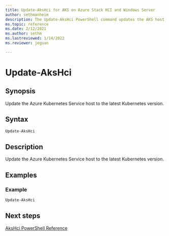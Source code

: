```yaml
---
title: Update-AksHci for AKS on Azure Stack HCI and Windows Server
author: sethmanheim
description: The Update-AksHci PowerShell command updates the AKS host to the latest Kubernetes version.
ms.topic: reference
ms.date: 2/12/2021
ms.author: sethm 
ms.lastreviewed: 1/14/2022
ms.reviewer: jeguan

---
```


# Update-AksHci

## Synopsis
Update the Azure Kubernetes Service host to the latest Kubernetes version.

## Syntax

```powershell
Update-AksHci
```

## Description
Update the Azure Kubernetes Service host to the latest Kubernetes version.

## Examples

### Example
```powershell
Update-AksHci
```  
## Next steps

[AksHci PowerShell Reference](index.md)
